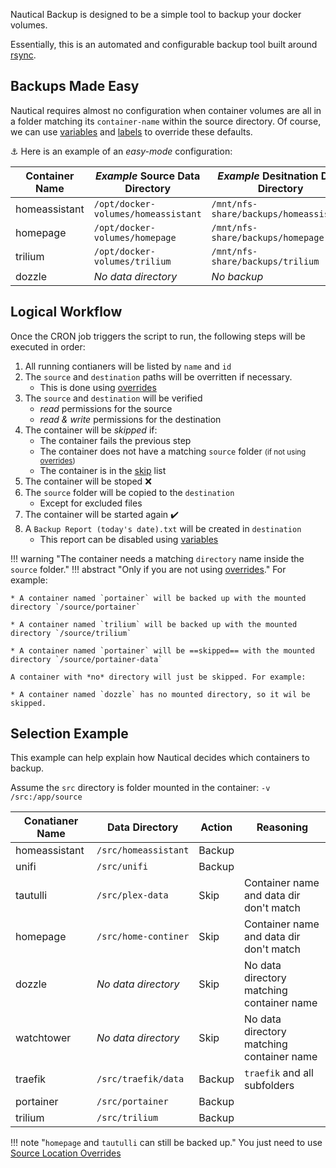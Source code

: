 Nautical Backup is designed to be a simple tool to backup your docker volumes.

Essentially, this is an automated and configurable backup tool built around [rsync](https://en.wikipedia.org/wiki/Rsync). 
## Backups Made Easy

Nautical requires almost no configuration when container volumes are all in a folder matching its `container-name` within the source directory. Of course, we can use [variables](./arguments.md) and [labels](./labels.md) to override these defaults.

⚓ Here is an example of an *easy-mode* configuration:

| Container Name | *Example* Source Data Directory     | *Example* Desitnation Data Directory   |
| -------------- | ----------------------------------- | -------------------------------------- |
| homeassistant  | `/opt/docker-volumes/homeassistant` | `/mnt/nfs-share/backups/homeassistant` |
| homepage       | `/opt/docker-volumes/homepage`      | `/mnt/nfs-share/backups/homepage`      |
| trilium        | `/opt/docker-volumes/trilium`       | `/mnt/nfs-share/backups/trilium`       |
| dozzle         | *No data directory*                 | *No backup*                            |

## Logical Workflow
Once the CRON job triggers the script to run, the following steps will be executed in order:

1. All running contianers will be listed by `name` and `id`
2. The `source` and `destination` paths will be overritten if necessary.
    *  This is done using [overrides](./arguments.md#override-source-directory)
3. The `source` and `destination` will be verified
    * *read* permissions for the source
    * *read & write* permissions for the destination
4. The container will be *skipped* if:
    * The container fails the previous step
    * The container does not have a matching `source` folder <small>(if not using [overrides](./arguments.md#override-source-directory))</small>
    * The container is in the [skip](./arguments.md#skip-containers) list
5. The container will be stoped ❌
6. The `source` folder will be copied to the `destination`
    * Except for excluded files
7. The container will be started again ✔️
8. A `Backup Report (today's date).txt` will be created in `destination`
      * This report can be disabled using [variables](./arguments.md#report-file)


!!! warning "The container needs a matching `directory` name inside the `source` folder."
    !!! abstract "Only if you are not using [overrides](./arguments.md#override-source-directory)."
    For example:

    * A container named `portainer` will be backed up with the mounted directory `/source/portainer`
    
    * A container named `trilium` will be backed up with the mounted directory `/source/trilium`

    * A container named `portainer` will be ==skipped== with the mounted directory `/source/portainer-data`

    A container with *no* directory will just be skipped. For example:

    * A container named `dozzle` has no mounted directory, so it wil be skipped.


## Selection Example
 This example can help explain how Nautical decides which containers to backup.

 Assume the `src` directory is folder mounted in the container: `-v /src:/app/source`

| Conatianer Name | Data Directory       | Action | Reasoning                                 |
| --------------- | -------------------- | ------ | ----------------------------------------- |
| homeassistant   | `/src/homeassistant` | Backup |                                           |
| unifi           | `/src/unifi`         | Backup |                                           |
| tautulli        | `/src/plex-data`     | Skip   | Container name and data dir don't match   |
| homepage        | `/src/home-continer` | Skip   | Container name and data dir don't match   |
| dozzle          | *No data directory*  | Skip   | No data directory matching container name |
| watchtower      | *No data directory*  | Skip   | No data directory matching container name |
| traefik         | `/src/traefik/data`  | Backup | `traefik` and all subfolders              |
| portainer       | `/src/portainer`     | Backup |                                           |
| trilium         | `/src/trilium`       | Backup |                                           |

!!! note "`homepage` and `tautulli` can still be backed up."
    You just need to use [Source Location Overrides](./arguments.md#override-source-directory)